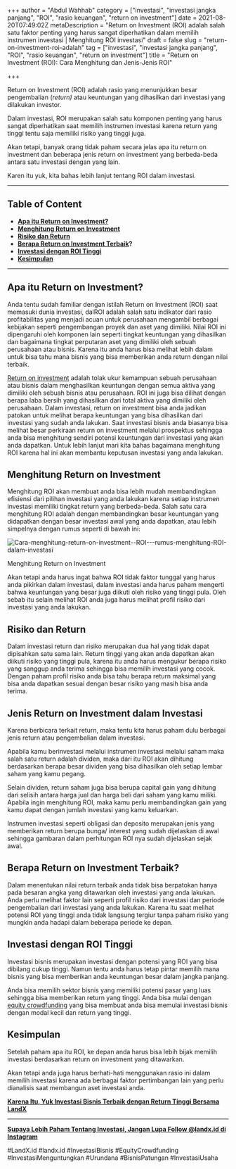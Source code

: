 +++
author = "Abdul Wahhab"
category = ["investasi", "investasi jangka panjang", "ROI", "rasio keuangan", "return on investment"]
date = 2021-08-20T07:49:02Z
metaDescription = "Return on Investment (ROI) adalah salah satu faktor penting yang harus sangat diperhatikan dalam memilih instrumen investasi | Menghitung ROI investasi"
draft = false
slug = "return-on-investment-roi-adalah"
tag = ["investasi", "investasi jangka panjang", "ROI", "rasio keuangan", "return on investment"]
title = "Return on Investment (ROI): Cara Menghitung dan Jenis-Jenis ROI"

+++


Return on Investment (ROI) adalah rasio yang menunjukkan besar pengembalian (_return)_ atau keuntungan yang dihasilkan dari investasi yang dilakukan investor.

Dalam investasi, ROI merupakan salah satu komponen penting yang harus sangat diperhatikan saat memilih instrumen investasi karena return yang tinggi tentu saja memiliki risiko yang tinggi juga.

Akan tetapi, banyak orang tidak paham secara jelas apa itu return on investment dan beberapa jenis return on investment yang berbeda-beda antara satu investasi dengan yang lain.

Karen itu yuk, kita bahas lebih lanjut tentang ROI dalam investasi.

---

## **Table of Content**

* [**Apa itu Return on Investment?**](https://landx.id/blog/return-on-investment-adalah/#apa-itu-return-on-investment)
* [**Menghitung Return on Investment**](https://landx.id/blog/return-on-investment-adalah/#menghitung-return-on-investment)
* [**Risiko dan Return**](https://landx.id/blog/return-on-investment-adalah/#risiko-dan-return)
* [**Berapa Return on Investment Terbaik**](https://landx.id/blog/return-on-investment-adalah/#berapa-return-on-investment-terbaik)**?**
* [**Investasi dengan ROI Tinggi**](https://landx.id/blog/return-on-investment-adalah/#investasi-dengan-roi-tinggi)
* [**Kesimpulan**](https://landx.id/blog/return-on-investment-adalah/#kesimpulan)

---

## **Apa itu Return on Investment?**

Anda tentu sudah familiar dengan istilah Return on Investment (ROI) saat memasuki dunia investasi, dalROI adalah salah satu indikator dari rasio profitabilitas yang menjadi acuan untuk perusahaan mengambil berbagai kebijakan seperti pengembangan proyek dan aset yang dimiliki. Nilai ROI ini dipengaruhi oleh komponen lain seperti tingkat keuntungan yang dihasilkan dan bagaimana tingkat perputaran aset yang dimiliki oleh sebuah perusahaan atau bisnis. Karena itu anda harus bisa melihat lebih dalam untuk bisa tahu mana bisnis yang bisa memberikan anda return dengan nilai terbaik.

[Return on investment](https://landx.id/) adalah tolak ukur kemampuan sebuah perusahaan atau bisnis dalam menghasilkan keuntungan dengan semua aktiva yang dimiliki oleh sebuah bisnis atau  perusahaan. ROI ini juga bisa dilihat dengan berapa laba bersih yang dihasilkan dari total aktiva yang dimiliki oleh perusahaan. Dalam investasi, return on investment bisa anda jadikan patokan untuk melihat berapa keuntungan yang bisa dihasilkan dari investasi yang sudah anda lakukan. Saat investasi bisnis anda biasanya bisa melihat besar perkiraan return on investment melalui prospektus sehingga anda bisa menghitung sendiri potensi keuntungan dari investasi yang akan anda dapatkan. Untuk lebih lanjut mari kita bahas bagaimana menghitung  ROI karena hal ini akan membantu keputusan investasi yang anda lakukan.

## **Menghitung Return on Investment**

Menghitung ROI akan membuat anda bisa lebih mudah membandingkan efisiensi dari pilihan investasi yang anda lakukan karena setiap instrumen investasi memiliki tingkat return yang berbeda-beda. Salah satu cara menghitung ROI adalah dengan membandingkan  besar keuntungan yang didapatkan dengan besar investasi awal yang anda dapatkan, atau lebih simpelnya dengan rumus seperti di bawah ini:

![Cara-menghitung-return-on-investment--ROI---rumus-menghitung-ROI-dalam-investasi](https://accountgram-production.sfo2.cdn.digitaloceanspaces.com/landx_ghost/2021/09/Cara-menghitung-return-on-investment--ROI---rumus-menghitung-ROI-dalam-investasi.png)

Menghitung Return on Investment

Akan tetapi anda harus ingat bahwa ROI tidak faktor tunggal yang harus anda pikirkan dalam investasi, dalam investasi anda harus paham mengerti bahwa keuntungan yang besar juga diikuti oleh risiko yang tinggi pula. Oleh sebab itu selain melihat ROI anda juga harus melihat profil risiko dari investasi yang anda lakukan.

## **Risiko dan Return**

Dalam investasi return dan risiko merupakan dua hal yang tidak dapat dipisahkan satu sama lain. Return tinggi yang akan anda dapatkan akan diikuti risiko yang tinggi pula, karena itu anda harus mengukur berapa risiko yang sanggup anda terima sehingga bisa memilih investasi yang cocok. Dengan paham profil risiko anda bisa tahu berapa return maksimal yang bisa anda dapatkan sesuai dengan besar risiko yang masih bisa anda terima.

## Jenis Return on Investment dalam Investasi

Karena berbicara terkait return, maka tentu kita harus paham dulu berbagai jenis return atau pengembalian dalam investasi.

Apabila kamu berinvestasi melalui instrumen investasi melalui saham maka salah satu return adalah dividen, maka dari itu ROI akan dihitung berdasarkan berapa besar dividen yang bisa dihasilkan oleh setiap lembar saham yang kamu pegang.

Selain dividen, return saham juga bisa berupa capital gain yang dihitung dari selisih antara harga jual dan harga beli dari saham yang kamu miliki. Apabila ingin menghitung ROI, maka kamu perlu membandingkan gain yang kamu dapat dengan jumlah investasi yang kamu keluarkan.

Instrumen investasi seperti obligasi dan deposito merupakan jenis yang memberikan return berupa bunga/ interest yang sudah dijelaskan di awal sehingga gambaran dalam perhitungan ROI nya sudah dijelaskan sejak awal.

## **Berapa Return on Investment Terbaik?**

Dalam menentukan nilai return terbaik anda tidak bisa berpatokan hanya pada besaran angka yang ditawarkan oleh investasi yang anda lakukan. Anda perlu melihat faktor lain seperti profil risiko dari investasi dan periode pengembalian dari investasi yang anda lakukan. Karena itu saat melihat potensi ROI yang tinggi anda tidak langsung tergiur tanpa paham risiko yang mungkin anda hadapi dalam beberapa periode ke depan.

## **Investasi dengan ROI Tinggi**

Investasi bisnis merupakan investasi dengan potensi yang ROI yang bisa dibilang cukup tinggi. Namun tentu anda harus tetap pintar memilih mana bisnis yang bisa memberikan anda keuntungan besar dalam jangka panjang.

Anda bisa memilih sektor bisnis yang memiliki potensi pasar yang luas sehingga bisa memberikan return yang tinggi. Anda bisa mulai dengan [equity crowdfunding](https://landx.id/) yang bisa membuat anda bisa memulai investasi bisnis dengan modal kecil dan return yang tinggi.

## **Kesimpulan**

Setelah paham apa itu ROI, ke depan anda harus bisa lebih bijak memilih investasi berdasarkan return on investment yang ditawarkan.

Akan tetapi anda juga harus berhati-hati menggunakan rasio ini dalam memilih investasi karena ada berbagai faktor pertimbangan lain yang perlu dianalisis saat membangun aset investasi anda.

[**Karena Itu, Yuk Investasi Bisnis Terbaik dengan Return Tinggi Bersama LandX**](https://landx.id/)

---

[**Supaya Lebih Paham Tentang Investasi, Jangan Lupa Follow @landx.id di Instagram**](https://www.instagram.com/landx.id/?utm_medium=copy_link)



#LandX.id    #landx.id    #InvestasiBisnis    #EquityCrowdfunding    #InvestasiMenguntungkan    #Urundana    #BisnisPatungan    #InvestasiUsaha

